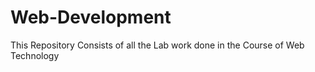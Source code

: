 # Web-Development

This Repository Consists of all the Lab work done in the Course of Web Technology
